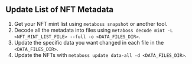 ## Update List of NFT Metadata

1. Get your NFT mint list using `metaboss snapshot` or another tool.
2. Decode all the metadata into files using `metaboss decode mint -L <NFT_MINT_LIST_FILE> --full -o <DATA_FILES_DIR>`.
3. Update the specific data you want changed in each file in the `<DATA_FILES_DIR>`.
4. Update the NFTs with `metaboss update data-all -d <DATA_FILES_DIR>`.
